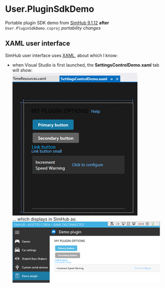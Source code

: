 # User.PluginSdkDemo
 Portable plugin SDK demo from [SimHub 9.1.12](https://www.simhubdash.com/download-2/)
 **after** `User.PluginSdkDemo.csproj` *portability changes*  
## XAML user interface
SimHub user interface uses [XAML](https://learn.microsoft.com/en-us/visualstudio/xaml-tools/?view=vs-2022), about which I know:
- when Visual Studio is first launched, the **SettingsControlDemo.xaml** tab will show:  
	![](SettingsControlDemo.png)  
	... which displays in SimHub as:  
	![](DemoPlugin.png)  
